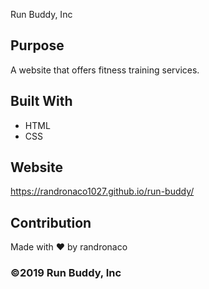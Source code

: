 Run Buddy, Inc

## Purpose
A website that offers fitness training services.

## Built With
* HTML
* CSS

## Website
https://randronaco1027.github.io/run-buddy/

## Contribution
Made with ❤️ by randronaco

### ©️2019 Run Buddy, Inc 
